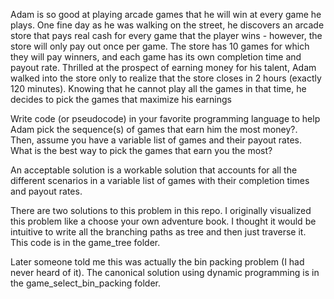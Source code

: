 Adam is so good at playing arcade games that he will win at every game he plays. One fine day as he was walking on the street, he discovers an arcade store that pays real cash for every game that the player wins - however, the store will only pay out once per game. The store has 10 games for which they will pay winners, and each game has its own completion time and payout rate. Thrilled at the prospect of earning money for his talent, Adam walked into the store only to realize that the store closes in 2 hours (exactly 120 minutes). Knowing that he cannot play all the games in that time, he decides to pick the games that maximize his earnings

Write code (or pseudocode) in your favorite programming language to help Adam pick the sequence(s) of games that earn him the most money?.  Then, assume you have a variable list of games and their payout rates. What is the best way to pick the games that earn you the most?

An acceptable solution is a workable solution that accounts for all the different scenarios in a variable list of games with their completion times and payout rates.

There are two solutions to this problem in this repo. I originally visualized this problem like a choose your own adventure book. I thought it would be intuitive to write all the branching paths as tree and then just traverse it. This code is in the game_tree folder. 

Later someone told me this was actually the bin packing problem (I had never heard of it). The canonical solution using dynamic programming is in the game_select_bin_packing folder. 